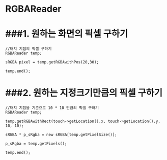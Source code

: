 RGBAReader
==========
###1. 원하는 화면의 픽셀 구하기
=============================
```
//터치 지점의 픽셀 구하기
RGBAReader temp;

sRGBA pixel = temp.getRGBAwithPos(20,30);
	
temp.end();
```
###2. 원하는 지정크기만큼의 픽셀 구하기
=============================
```
//터치 지점을 기준으로 10 * 10 만큼의 픽셀 구하기
RGBAReader temp;

temp.getRGBAwithRect(touch->getLocation().x, touch->getLocation().y, 10, 10);
	
sRGBA * p_sRgba = new sRGBA[temp.getPixelSize()];
	
p_sRgba = temp.getPixels();
	
temp.end();
 ```

